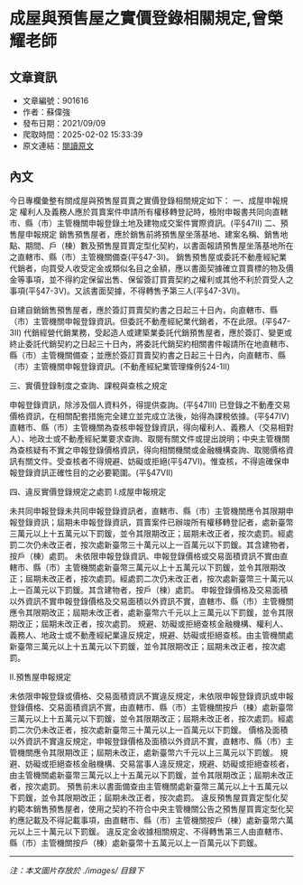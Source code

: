 # 成屋與預售屋之實價登錄相關規定,曾榮耀老師

## 文章資訊
- 文章編號：901616
- 作者：蘇偉強
- 發布日期：2021/09/09
- 爬取時間：2025-02-02 15:33:39
- 原文連結：[閱讀原文](https://real-estate.get.com.tw/Columns/detail.aspx?no=901616)

## 內文
今日專欄彙整有關成屋與預售屋買賣之實價登錄相關規定如下：
一、成屋申報規定
權利人及義務人應於買賣案件申請所有權移轉登記時，檢附申報書共同向直轄市、縣（市）主管機關申報登錄土地及建物成交案件實際資訊。(平§47II)
二、預售屋申報規定
銷售預售屋者，應於銷售前將預售屋坐落基地、建案名稱、銷售地點、期間、戶（棟）數及預售屋買賣定型化契約，以書面報請預售屋坐落基地所在之直轄市、縣（市）主管機關備查(平§47-3I)。
銷售預售屋或委託不動產經紀業代銷者，向買受人收受定金或類似名目之金額，應以書面契據確立買賣標的物及價金等事項，並不得約定保留出售、保留簽訂買賣契約之權利或其他不利於買受人之事項(平§47-3V)。又該書面契據，不得轉售予第三人(平§47-3VI)。

自建自銷銷售預售屋者，應於簽訂買賣契約書之日起三十日內，向直轄市、縣（市）主管機關申報登錄資訊。但委託不動產經紀業代銷者，不在此限。(平§47-3II) 
代銷經營代銷業務，受起造人或建築業委託代銷預售屋者，應於簽訂、變更或終止委託代銷契約之日起三十日內，將委託代銷契約相關書件報請所在地直轄市、縣（市）主管機關備查；並應於簽訂買賣契約書之日起三十日內，向直轄市、縣（市）主管機關申報登錄資訊。(不動產經紀業管理條例§24-1II) 

三、實價登錄制度之查詢、課稅與查核之規定

申報登錄資訊，除涉及個人資料外，得提供查詢。(平§47III) 
已登錄之不動產交易價格資訊，在相關配套措施完全建立並完成立法後，始得為課稅依據。(平§47IV) 
直轄市、縣（市）主管機關為查核申報登錄資訊，得向權利人、義務人（交易相對人）、地政士或不動產經紀業要求查詢、取閱有關文件或提出說明；中央主管機關為查核疑有不實之申報登錄價格資訊，得向相關機關或金融機構查詢、取閱價格資訊有關文件。受查核者不得規避、妨礙或拒絕(平§47VI)。惟查核，不得逾確保申報登錄資訊正確性目的之必要範圍。(平§47VII) 

四、違反實價登錄規定之處罰
I.成屋申報規定

未共同申報登錄未共同申報登錄資訊者，直轄市、縣（市）主管機關應令其限期申報登錄資訊；屆期未申報登錄資訊，買賣案件已辦竣所有權移轉登記者，處新臺幣三萬元以上十五萬元以下罰鍰，並令其限期改正；屆期未改正者，按次處罰。經處罰二次仍未改正者，按次處新臺幣三十萬元以上一百萬元以下罰鍰。其含建物者，按戶（棟）處罰。 
未依限申報登錄資訊、申報登錄價格或交易面積資訊不實由直轄市、縣（市）主管機關處新臺幣三萬元以上十五萬元以下罰鍰，並令其限期改正；屆期未改正者，按次處罰。經處罰二次仍未改正者，按次處新臺幣三十萬元以上一百萬元以下罰鍰。其含建物者，按戶（棟）處罰。 
申報登錄價格及交易面積以外資訊不實申報登錄價格及交易面積以外資訊不實，直轄市、縣（市）主管機關應令其限期改正；屆期未改正者，處新臺幣六千元以上三萬元以下罰鍰，並令其限期改正；屆期未改正者，按次處罰。 
規避、妨礙或拒絕查核金融機構、權利人、義務人、地政士或不動產經紀業違反規定，規避、妨礙或拒絕查核。由主管機關處新臺幣三萬元以上十五萬元以下罰鍰，並令其限期改正；屆期未改正者，按次處罰。 

II.預售屋申報規定

未依限申報登錄或價格、交易面積資訊不實違反規定，未依限申報登錄資訊或申報登錄價格、交易面積資訊不實，由直轄市、縣（市）主管機關按戶（棟）處新臺幣三萬元以上十五萬元以下罰鍰，並令其限期改正；屆期未改正者，按次處罰。經處罰二次仍未改正者，按次處新臺幣三十萬元以上一百萬元以下罰鍰。 
價格及面積以外資訊不實違反規定，申報登錄價格及面積以外資訊不實，直轄市、縣（市）主管機關應令其限期改正；屆期未改正，處新臺幣六千元以上三萬元以下罰鍰。 
規避、妨礙或拒絕查核金融機構、交易當事人違反規定，規避、妨礙或拒絕查核者，由主管機關處新臺幣三萬元以上十五萬元以下罰鍰，並令其限期改正；屆期未改正者，按次處罰。 
預售前未以書面備查由主管機關處新臺幣三萬元以上十五萬元以下罰鍰，並令其限期改正；屆期未改正者，按次處罰。 
違反預售屋買賣定型化契約範本銷售預售屋者，使用之契約不符合中央主管機關公告之預售屋買賣定型化契約應記載及不得記載事項，由直轄市、縣（市）主管機關按戶（棟）處新臺幣六萬元以上三十萬元以下罰鍰。 
違反定金收據相關規定、不得轉售第三人由直轄市、縣（市）主管機關按戶（棟）處新臺幣十五萬元以上一百萬元以下罰鍰。

---
*注：本文圖片存放於 ./images/ 目錄下*
